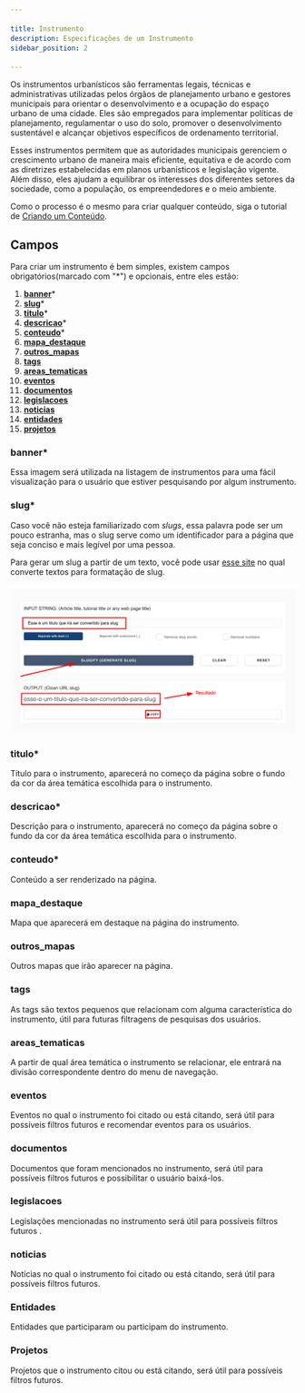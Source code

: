 ```yaml
---

title: Instrumento
description: Especificações de um Instrumento
sidebar_position: 2

---
```


Os instrumentos urbanísticos são ferramentas legais, técnicas e administrativas utilizadas pelos órgãos de planejamento urbano e gestores municipais para orientar o desenvolvimento e a ocupação do espaço urbano de uma cidade. Eles são empregados para implementar políticas de planejamento, regulamentar o uso do solo, promover o desenvolvimento sustentável e alcançar objetivos específicos de ordenamento territorial.

Esses instrumentos permitem que as autoridades municipais gerenciem o crescimento urbano de maneira mais eficiente, equitativa e de acordo com as diretrizes estabelecidas em planos urbanísticos e legislação vigente. Além disso, eles ajudam a equilibrar os interesses dos diferentes setores da sociedade, como a população, os empreendedores e o meio ambiente.

Como o processo é o mesmo para criar qualquer conteúdo, siga o tutorial de [Criando um Conteúdo](/docs/gestao-de-conteudo/gestao-de-conteudo/criando.md).

## Campos

Para criar um instrumento é bem simples, existem campos obrigatórios(marcado com "*") e opcionais, entre eles estão:

1. [__banner__](#banner)*
2. [__slug__](#slug)*
3. [__titulo__](#titulo)*
4. [__descricao__](#descricao)*
5. [__conteudo__](#conteudo)*
6. [__mapa_destaque__](#mapa_destaque)
7. [__outros_mapas__](#outros_mapas)
8. [__tags__](#tags)
9. [__areas_tematicas__](#areas_tematicas)
10. [__eventos__](#eventos)
11. [__documentos__](#documentos)
12. [__legislacoes__](#legislacoes)
13. [__noticias__](#noticias)
14. [__entidades__](#entidades)
15. [__projetos__](#projetos)

### banner*

Essa imagem será utilizada na listagem de instrumentos para uma fácil visualização para o usuário que estiver pesquisando por algum instrumento.

### slug*

Caso você não esteja familiarizado com _slugs_, essa palavra pode ser um pouco estranha, mas o slug serve como um identificador para a página que seja conciso e mais legível por uma pessoa.

Para gerar um slug a partir de um texto, você pode usar [esse site](https://slugify.online/) no qual converte textos para formatação de slug.

![Alt](images/generating-slug.png)

### titulo*

Título para o instrumento, aparecerá no começo da página sobre o fundo da cor da área temática escolhida para o instrumento.

### descricao*

Descrição para o instrumento, aparecerá no começo da página sobre o fundo da cor da área temática escolhida para o instrumento.

### conteudo*

Conteúdo a ser renderizado na página.

### mapa_destaque

Mapa que aparecerá em destaque na página do instrumento.

### outros_mapas

Outros mapas que irão aparecer na página.

### tags

As tags são textos pequenos que relacionam com alguma característica do instrumento, útil para futuras filtragens de pesquisas dos usuários.

### areas_tematicas

A partir de qual área temática o instrumento se relacionar, ele entrará na divisão correspondente dentro do menu de navegação.

### eventos

Eventos no qual o instrumento foi citado ou está citando, será útil para possíveis filtros futuros e recomendar eventos para os usuários.

### documentos

Documentos que foram mencionados no instrumento, será útil para possíveis filtros futuros e possibilitar o usuário baixá-los.

### legislacoes

Legislações mencionadas no instrumento será útil para possíveis filtros futuros .

### noticias

Notícias no qual o instrumento foi citado ou está citando, será útil para possíveis filtros futuros.

### Entidades

Entidades que participaram ou participam do instrumento.

### Projetos

Projetos que o instrumento citou ou está citando, será útil para possíveis filtros futuros.
